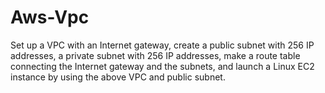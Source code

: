 # Aws-Vpc
Set up a VPC with an Internet gateway, create a public subnet with 256 IP addresses, a private subnet with 256 IP addresses, make a route table connecting the Internet gateway and the subnets, and launch a Linux EC2 instance by using the above VPC and public subnet.
